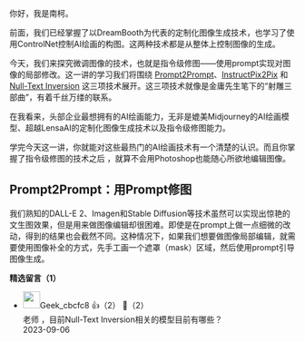 你好，我是南柯。

前面，我们已经掌握了以DreamBooth为代表的定制化图像生成技术，也学习了使用ControlNet控制AI绘画的构图。这两种技术都是从整体上控制图像的生成。

今天，我们来探究微调图像的技术，也就是指令级修图——使用prompt实现对图像的局部修改。这一讲的学习我们将围绕 [Prompt2Prompt](https://prompt-to-prompt.github.io/)、[InstructPix2Pix](https://www.timothybrooks.com/instruct-pix2pix) 和 [Null-Text Inversion](https://null-text-inversion.github.io/) 这三项技术展开。这三项技术就像是金庸先生笔下的“射雕三部曲”，有着千丝万缕的联系。

在我看来，头部企业最想拥有的AI绘画能力，无非是媲美Midjourney的AI绘画模型、超越LensaAI的定制化图像生成技术以及指令级修图能力。

学完今天这一讲，你就能对这些最热门的AI绘画技术有一个清楚的认识。而且你掌握了指令级修图的技术之后 ，就算不会用Photoshop也能随心所欲地编辑图像。

## Prompt2Prompt：用Prompt修图

我们熟知的DALL-E 2、Imagen和Stable Diffusion等技术虽然可以实现出惊艳的文生图效果，但是用来做图像编辑却很困难。即使是在prompt上做一点细微的改动，得到的结果也会截然不同。这种情况下，如果我们想要做图像局部编辑，就需要使用图像补全的方式，先手工画一个遮罩（mask）区域，然后使用prompt引导图像生成。
<div><strong>精选留言（1）</strong></div><ul>
<li><img src="https://thirdwx.qlogo.cn/mmopen/vi_32/lJR3Ba9EuTLRSry9sajEeRcvfwuiaPDr41KicHYGxcsXnRcTxaTp3OHq24AebUR9MS016zSEmqAyws5iaQiaj5TDdQ/132" width="30px"><span>Geek_cbcfc8</span> 👍（2） 💬（2）<div>老师 ，目前Null-Text Inversion相关的模型目前有哪些？</div>2023-09-06</li><br/>
</ul>
